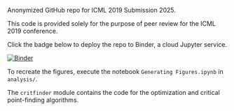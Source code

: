 Anonymized GitHub repo for ICML 2019 Submission 2025.

This code is provided solely for the purpose of peer review for the ICML 2019 conference.

Click the badge below to deploy the repo to Binder, a cloud Jupyter service.

[![Binder](https://mybinder.org/badge_logo.svg)](https://mybinder.org/v2/gh/anonymous-22s415/icml-2019-sub/master)

To recreate the figures, execute the notebook `Generating Figures.ipynb` in `analysis/`.

The `critfinder` module contains the code for the optimization and critical point-finding algorithms.
